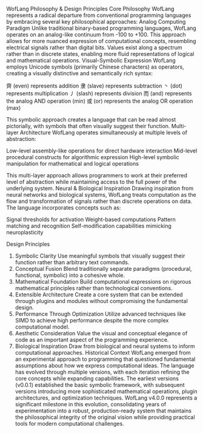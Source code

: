 WofLang Philosophy & Design Principles
Core Philosophy
WofLang represents a radical departure from conventional programming languages by embracing several key philosophical approaches:
Analog Computing Paradigm
Unlike traditional binary-based programming languages, WofLang operates on an analog-like continuum from -100 to +100. This approach allows for more nuanced expression of computational concepts, resembling electrical signals rather than digital bits. Values exist along a spectrum rather than in discrete states, enabling more fluid representations of logical and mathematical operations.
Visual-Symbolic Expression
WofLang employs Unicode symbols (primarily Chinese characters) as operators, creating a visually distinctive and semantically rich syntax:

齊 (even) represents addition
隶 (slave) represents subtraction
丶 (dot) represents multiplication
丿 (slash) represents division
而 (and) represents the analog AND operation (min)
或 (or) represents the analog OR operation (max)

This symbolic approach creates a language that can be read almost pictorially, with symbols that often visually suggest their function.
Multi-layer Architecture
WofLang operates simultaneously at multiple levels of abstraction:

Low-level assembly-like operations for direct hardware interaction
Mid-level procedural constructs for algorithmic expression
High-level symbolic manipulation for mathematical and logical operations

This multi-layer approach allows programmers to work at their preferred level of abstraction while maintaining access to the full power of the underlying system.
Neural & Biological Inspiration
Drawing inspiration from neural networks and biological systems, WofLang treats computation as the flow and transformation of signals rather than discrete operations on data. The language incorporates concepts such as:

Signal thresholds for activation
Weight-based computations
Pattern matching and recognition
Self-modification capabilities mimicking neuroplasticity

Design Principles
1. Symbolic Clarity
Use meaningful symbols that visually suggest their function rather than arbitrary text commands.
2. Conceptual Fusion
Blend traditionally separate paradigms (procedural, functional, symbolic) into a cohesive whole.
3. Mathematical Foundation
Build computational expressions on rigorous mathematical principles rather than technological conventions.
4. Extensible Architecture
Create a core system that can be extended through plugins and modules without compromising the fundamental design.
5. Performance Through Optimization
Utilize advanced techniques like SIMD to achieve high performance despite the more complex computational model.
6. Aesthetic Consideration
Value the visual and conceptual elegance of code as an important aspect of the programming experience.
7. Biological Inspiration
Draw from biological and neural systems to inform computational approaches.
Historical Context
WofLang emerged from an experimental approach to programming that questioned fundamental assumptions about how we express computational ideas. The language has evolved through multiple versions, with each iteration refining the core concepts while expanding capabilities.
The earliest versions (v0.0.1) established the basic symbolic framework, with subsequent versions introducing more sophisticated mathematical operations, plugin architectures, and optimization techniques.
WofLang v4.0.0 represents a significant milestone in this evolution, consolidating years of experimentation into a robust, production-ready system that maintains the philosophical integrity of the original vision while providing practical tools for modern computational challenges.